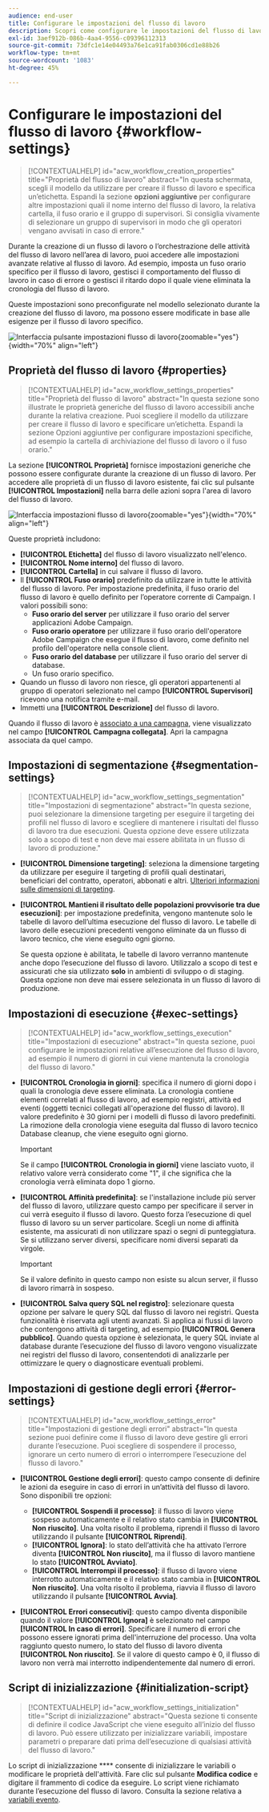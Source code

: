 ```yaml
---
audience: end-user
title: Configurare le impostazioni del flusso di lavoro
description: Scopri come configurare le impostazioni del flusso di lavoro con Adobe Campaign Web
exl-id: 3aef912b-086b-4aa4-9556-c09396112313
source-git-commit: 73dfc1e14e04493a76e1ca91fab0306cd1e88b26
workflow-type: tm+mt
source-wordcount: '1083'
ht-degree: 45%

---
```


# Configurare le impostazioni del flusso di lavoro {#workflow-settings}

>[!CONTEXTUALHELP]
>id="acw_workflow_creation_properties"
>title="Proprietà del flusso di lavoro"
>abstract="In questa schermata, scegli il modello da utilizzare per creare il flusso di lavoro e specifica un’etichetta. Espandi la sezione **opzioni aggiuntive** per configurare altre impostazioni quali il nome interno del flusso di lavoro, la relativa cartella, il fuso orario e il gruppo di supervisori. Si consiglia vivamente di selezionare un gruppo di supervisori in modo che gli operatori vengano avvisati in caso di errore."

Durante la creazione di un flusso di lavoro o l’orchestrazione delle attività del flusso di lavoro nell’area di lavoro, puoi accedere alle impostazioni avanzate relative al flusso di lavoro. Ad esempio, imposta un fuso orario specifico per il flusso di lavoro, gestisci il comportamento del flusso di lavoro in caso di errore o gestisci il ritardo dopo il quale viene eliminata la cronologia del flusso di lavoro.

Queste impostazioni sono preconfigurate nel modello selezionato durante la creazione del flusso di lavoro, ma possono essere modificate in base alle esigenze per il flusso di lavoro specifico.

![Interfaccia pulsante impostazioni flusso di lavoro](assets/workflow-settings-button.png){zoomable="yes"}{width="70%" align="left"}

## Proprietà del flusso di lavoro {#properties}

>[!CONTEXTUALHELP]
>id="acw_workflow_settings_properties"
>title="Proprietà del flusso di lavoro"
>abstract="In questa sezione sono illustrate le proprietà generiche del flusso di lavoro accessibili anche durante la relativa creazione. Puoi scegliere il modello da utilizzare per creare il flusso di lavoro e specificare un’etichetta. Espandi la sezione Opzioni aggiuntive per configurare impostazioni specifiche, ad esempio la cartella di archiviazione del flusso di lavoro o il fuso orario."

La sezione **[!UICONTROL Proprietà]** fornisce impostazioni generiche che possono essere configurate durante la creazione di un flusso di lavoro. Per accedere alle proprietà di un flusso di lavoro esistente, fai clic sul pulsante **[!UICONTROL Impostazioni]** nella barra delle azioni sopra l&#39;area di lavoro del flusso di lavoro.

![Interfaccia impostazioni flusso di lavoro](assets/workflow-settings.png){zoomable="yes"}{width="70%" align="left"}

Queste proprietà includono:

* **[!UICONTROL Etichetta]** del flusso di lavoro visualizzato nell&#39;elenco.
* **[!UICONTROL Nome interno]** del flusso di lavoro.
* **[!UICONTROL Cartella]** in cui salvare il flusso di lavoro.
* Il **[!UICONTROL Fuso orario]** predefinito da utilizzare in tutte le attività del flusso di lavoro. Per impostazione predefinita, il fuso orario del flusso di lavoro è quello definito per l’operatore corrente di Campaign.
I valori possibili sono:
   * **Fuso orario del server** per utilizzare il fuso orario del server applicazioni Adobe Campaign.
   * **Fuso orario operatore** per utilizzare il fuso orario dell&#39;operatore Adobe Campaign che esegue il flusso di lavoro, come definito nel profilo dell&#39;operatore nella console client.
   * **Fuso orario del database** per utilizzare il fuso orario del server di database.
   * Un fuso orario specifico.
* Quando un flusso di lavoro non riesce, gli operatori appartenenti al gruppo di operatori selezionato nel campo **[!UICONTROL Supervisori]** ricevono una notifica tramite e-mail.
* Immetti una **[!UICONTROL Descrizione]** del flusso di lavoro.

Quando il flusso di lavoro è [associato a una campagna](create-workflow.md), viene visualizzato nel campo **[!UICONTROL Campagna collegata]**. Apri la campagna associata da quel campo.

## Impostazioni di segmentazione {#segmentation-settings}

>[!CONTEXTUALHELP]
>id="acw_workflow_settings_segmentation"
>title="Impostazioni di segmentazione"
>abstract="In questa sezione, puoi selezionare la dimensione targeting per eseguire il targeting dei profili nel flusso di lavoro e scegliere di mantenere i risultati del flusso di lavoro tra due esecuzioni. Questa opzione deve essere utilizzata solo a scopo di test e non deve mai essere abilitata in un flusso di lavoro di produzione."

* **[!UICONTROL Dimensione targeting]**: seleziona la dimensione targeting da utilizzare per eseguire il targeting di profili quali destinatari, beneficiari del contratto, operatori, abbonati e altri. [Ulteriori informazioni sulle dimensioni di targeting](../audience/targeting-dimensions.md).

* **[!UICONTROL Mantieni il risultato delle popolazioni provvisorie tra due esecuzioni]**: per impostazione predefinita, vengono mantenute solo le tabelle di lavoro dell’ultima esecuzione del flusso di lavoro. Le tabelle di lavoro delle esecuzioni precedenti vengono eliminate da un flusso di lavoro tecnico, che viene eseguito ogni giorno.

  Se questa opzione è abilitata, le tabelle di lavoro verranno mantenute anche dopo l’esecuzione del flusso di lavoro. Utilizzalo a scopo di test e assicurati che sia utilizzato **solo** in ambienti di sviluppo o di staging. Questa opzione non deve mai essere selezionata in un flusso di lavoro di produzione.

## Impostazioni di esecuzione {#exec-settings}

>[!CONTEXTUALHELP]
>id="acw_workflow_settings_execution"
>title="Impostazioni di esecuzione"
>abstract="In questa sezione, puoi configurare le impostazioni relative all’esecuzione del flusso di lavoro, ad esempio il numero di giorni in cui viene mantenuta la cronologia del flusso di lavoro."

* **[!UICONTROL Cronologia in giorni]**: specifica il numero di giorni dopo i quali la cronologia deve essere eliminata. La cronologia contiene elementi correlati al flusso di lavoro, ad esempio registri, attività ed eventi (oggetti tecnici collegati all&#39;operazione del flusso di lavoro). Il valore predefinito è 30 giorni per i modelli di flusso di lavoro predefiniti. La rimozione della cronologia viene eseguita dal flusso di lavoro tecnico Database cleanup, che viene eseguito ogni giorno.

  >[!IMPORTANT]
  >
  >Se il campo **[!UICONTROL Cronologia in giorni]** viene lasciato vuoto, il relativo valore verrà considerato come &quot;1&quot;, il che significa che la cronologia verrà eliminata dopo 1 giorno.

* **[!UICONTROL Affinità predefinita]**: se l&#39;installazione include più server del flusso di lavoro, utilizzare questo campo per specificare il server in cui verrà eseguito il flusso di lavoro. Questo forza l’esecuzione di quel flusso di lavoro su un server particolare. Scegli un nome di affinità esistente, ma assicurati di non utilizzare spazi o segni di punteggiatura. Se si utilizzano server diversi, specificare nomi diversi separati da virgole.

  >[!IMPORTANT]
  >
  >Se il valore definito in questo campo non esiste su alcun server, il flusso di lavoro rimarrà in sospeso.

* **[!UICONTROL Salva query SQL nel registro]**: selezionare questa opzione per salvare le query SQL dal flusso di lavoro nei registri. Questa funzionalità è riservata agli utenti avanzati. Si applica ai flussi di lavoro che contengono attività di targeting, ad esempio **[!UICONTROL Genera pubblico]**. Quando questa opzione è selezionata, le query SQL inviate al database durante l’esecuzione del flusso di lavoro vengono visualizzate nei registri del flusso di lavoro, consentendoti di analizzarle per ottimizzare le query o diagnosticare eventuali problemi.

## Impostazioni di gestione degli errori {#error-settings}

>[!CONTEXTUALHELP]
>id="acw_workflow_settings_error"
>title="Impostazioni di gestione degli errori"
>abstract="In questa sezione puoi definire come il flusso di lavoro deve gestire gli errori durante l’esecuzione. Puoi scegliere di sospendere il processo, ignorare un certo numero di errori o interrompere l’esecuzione del flusso di lavoro."

* **[!UICONTROL Gestione degli errori]**: questo campo consente di definire le azioni da eseguire in caso di errori in un’attività del flusso di lavoro. Sono disponibili tre opzioni:

   * **[!UICONTROL Sospendi il processo]**: il flusso di lavoro viene sospeso automaticamente e il relativo stato cambia in **[!UICONTROL Non riuscito]**. Una volta risolto il problema, riprendi il flusso di lavoro utilizzando il pulsante **[!UICONTROL Riprendi]**.
   * **[!UICONTROL Ignora]**: lo stato dell’attività che ha attivato l’errore diventa **[!UICONTROL Non riuscito]**, ma il flusso di lavoro mantiene lo stato **[!UICONTROL Avviato]**.<!-- TO ADD ONCE SCHEDULER IS AVAILABLE This configuration is relevant for recurring tasks: if the branch includes a scheduler, it will start normally next time the workflow is executed.-->
   * **[!UICONTROL Interrompi il processo]**: il flusso di lavoro viene interrotto automaticamente e il relativo stato cambia in **[!UICONTROL Non riuscito]**. Una volta risolto il problema, riavvia il flusso di lavoro utilizzando il pulsante **[!UICONTROL Avvia]**.

* **[!UICONTROL Errori consecutivi]**: questo campo diventa disponibile quando il valore **[!UICONTROL Ignora]** è selezionato nel campo **[!UICONTROL In caso di errori]**. Specificare il numero di errori che possono essere ignorati prima dell&#39;interruzione del processo. Una volta raggiunto questo numero, lo stato del flusso di lavoro diventa **[!UICONTROL Non riuscito]**. Se il valore di questo campo è 0, il flusso di lavoro non verrà mai interrotto indipendentemente dal numero di errori.

## Script di inizializzazione {#initialization-script}

>[!CONTEXTUALHELP]
>id="acw_workflow_settings_initialization"
>title="Script di inizializzazione"
>abstract="Questa sezione ti consente di definire il codice JavaScript che viene eseguito all’inizio del flusso di lavoro. Può essere utilizzato per inizializzare variabili, impostare parametri o preparare dati prima dell’esecuzione di qualsiasi attività del flusso di lavoro."

Lo script di inizializzazione **** consente di inizializzare le variabili o modificare le proprietà dell&#39;attività. Fare clic sul pulsante **Modifica codice** e digitare il frammento di codice da eseguire. Lo script viene richiamato durante l’esecuzione del flusso di lavoro. Consulta la sezione relativa a [variabili evento](../workflows/event-variables.md).